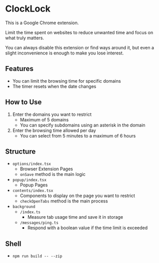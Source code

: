 # ClockLock

This is a Google Chrome extension.

Limit the time spent on websites to reduce unwanted time and focus on what truly matters.

You can always disable this extension or find ways around it, but even a slight inconvenience is enough to make you lose interest.

## Features

- You can limit the browsing time for specific domains
- The timer resets when the date changes

## How to Use

1. Enter the domains you want to restrict
    - Maximum of 5 domains
    - You can specify subdomains using an asterisk in the domain
2. Enter the browsing time allowed per day
    - You can select from 5 minutes to a maximum of 6 hours

## Structure

- `options/index.tsx`
    - Browser Extension Pages
    - `onSave` method is the main logic
- `popup/index.tsx`
    - Popup Pages
- `contents/index.tsx`
    - Components to display on the page you want to restrict
    - `checkOpenTabs` method is the main process
- `background`
    - `/index.ts`
        - Measure tab usage time and save it in storage
    - `/messages/ping.ts`
        - Respond with a boolean value if the time limit is exceeded

## Shell

- `npm run build -- --zip`
